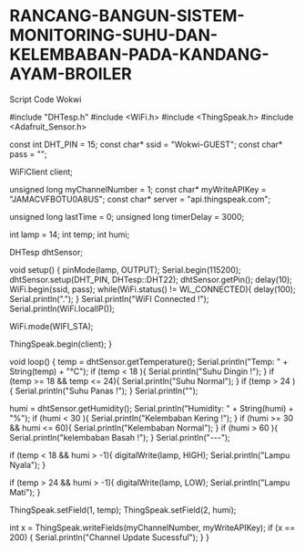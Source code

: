 # RANCANG-BANGUN-SISTEM-MONITORING-SUHU-DAN-KELEMBABAN-PADA-KANDANG-AYAM-BROILER
Script Code Wokwi

#include "DHTesp.h"
#include <WiFi.h>
#include <ThingSpeak.h>
#include <Adafruit_Sensor.h>

const int DHT_PIN = 15;
const char*  ssid = "Wokwi-GUEST";
const char* pass = "";

WiFiClient client;

unsigned long myChannelNumber = 1;
const char* myWriteAPIKey = "JAMACVFBOTU0A8US";
const char* server = "api.thingspeak.com";

unsigned long lastTime = 0;
unsigned long timerDelay = 3000;

int lamp = 14;
int temp;
int humi;

DHTesp dhtSensor;

void setup() {
  pinMode(lamp, OUTPUT);
  Serial.begin(115200);
  dhtSensor.setup(DHT_PIN, DHTesp::DHT22);
  dhtSensor.getPin();
  delay(10);
  WiFi.begin(ssid, pass);
  while(WiFi.status() != WL_CONNECTED){
    delay(100);
    Serial.println(".");
  }
  Serial.println("WiFI Connected !");
  Serial.println(WiFi.localIP());

  WiFi.mode(WIFI_STA);

  ThingSpeak.begin(client);
}

void loop() {
  temp = dhtSensor.getTemperature();
  Serial.println("Temp: " + String(temp) + "°C");
  if (temp < 18 ){
    Serial.println("Suhu Dingin !");
  }
  if (temp >= 18 && temp <= 24){
    Serial.println("Suhu Normal");
  }
  if (temp > 24 ){
    Serial.println("Suhu Panas !");
  }
  Serial.println("");

  humi = dhtSensor.getHumidity();
  Serial.println("Humidity: " + String(humi) + "%");
  if (humi < 30 ){
    Serial.println("Kelembaban Kering !");
  }
  if (humi >= 30 && humi <= 60){
    Serial.println("Kelembaban Normal");
  }
  if (humi > 60 ){
    Serial.println("kelembaban Basah !");
  }
  Serial.println("---");

  if (temp < 18 && humi > -1){
    digitalWrite(lamp, HIGH);
    Serial.println("Lampu Nyala");
  }

  if (temp > 24 && humi > -1){
    digitalWrite(lamp, LOW);
    Serial.println("Lampu Mati");
  }

  ThingSpeak.setField(1, temp);
  ThingSpeak.setField(2, humi);

  int x = ThingSpeak.writeFields(myChannelNumber, myWriteAPIKey);
  if (x == 200) {
    Serial.println("Channel Update Sucessful");
  }
}

